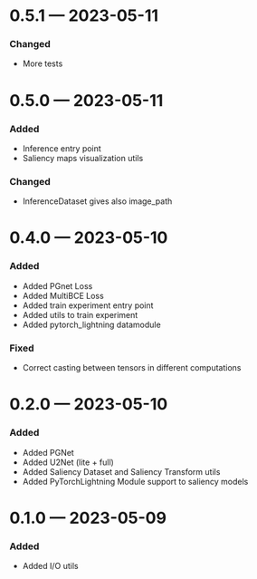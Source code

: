 
<a id='changelog-0.5.1'></a>
# 0.5.1 — 2023-05-11

### Changed
- More tests

<a id='changelog-0.5.0'></a>
# 0.5.0 — 2023-05-11

### Added
- Inference entry point
- Saliency maps visualization utils

### Changed
- InferenceDataset gives also image_path

<a id='changelog-0.4.0'></a>
# 0.4.0 — 2023-05-10

### Added
- Added PGnet Loss
- Added MultiBCE Loss
- Added train experiment entry point
- Added utils to train experiment
- Added pytorch_lightning datamodule

### Fixed
- Correct casting between tensors in different computations


<a id='changelog-0.2.0'></a>
# 0.2.0 — 2023-05-10

### Added
- Added PGNet
- Added U2Net (lite + full)
- Added Saliency Dataset and Saliency Transform utils
- Added PyTorchLightning Module support to saliency models


<a id='changelog-0.1.0'></a>
# 0.1.0 — 2023-05-09

### Added
- Added I/O utils
